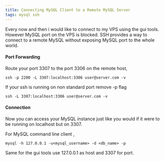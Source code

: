```yaml
---
title: Connecting MySQL Client to a Remote MySQL Server
tags: mysql ssh
---
```


Every now and then i would like to connect to my VPS using the gui
tools. However MySQL port on the VPS is blocked. SSH provides a way to
connect to a remote MySQL without exposing MySQL port to the whole
world.

#### Port Forwarding

Route your port 3307 to the port 3306 on the remote host,

    ssh -p 2200 -L 3307:localhost:3306 user@server.com -v

If your ssh is running on non standard port remove -p flag

    ssh -L 3307:localhost:3306 user@server.com -v

#### Connection

Now you can access your MySQL instance just like you would if it were to
be running on localhost but on 3307.

For MySQL command line client ,

    mysql -h 127.0.0.1 -u<mysql_username> -d <db_name> -p

Same for the gui tools use 127.0.0.1 as host and 3307 for port.
